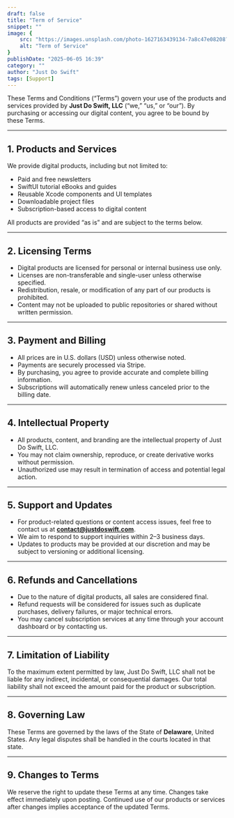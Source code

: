 ```yaml
---
draft: false
title: "Term of Service"
snippet: ""
image: {
    src: "https://images.unsplash.com/photo-1627163439134-7a8c47e08208?&fit=crop&w=430&h=240",
    alt: "Term of Service"
}
publishDate: "2025-06-05 16:39"
category: ""
author: "Just Do Swift"
tags: [Support]
---
```


These Terms and Conditions (“Terms”) govern your use of the products and services provided by **Just Do Swift, LLC** (“we,” “us,” or “our”). By purchasing or accessing our digital content, you agree to be bound by these Terms.

---

## 1. Products and Services

We provide digital products, including but not limited to:

- Paid and free newsletters  
- SwiftUI tutorial eBooks and guides  
- Reusable Xcode components and UI templates  
- Downloadable project files  
- Subscription-based access to digital content  

All products are provided “as is” and are subject to the terms below.

---

## 2. Licensing Terms

- Digital products are licensed for personal or internal business use only.  
- Licenses are non-transferable and single-user unless otherwise specified.  
- Redistribution, resale, or modification of any part of our products is prohibited.  
- Content may not be uploaded to public repositories or shared without written permission.  

---

## 3. Payment and Billing

- All prices are in U.S. dollars (USD) unless otherwise noted.  
- Payments are securely processed via Stripe.  
- By purchasing, you agree to provide accurate and complete billing information.  
- Subscriptions will automatically renew unless canceled prior to the billing date.  

---

## 4. Intellectual Property

- All products, content, and branding are the intellectual property of Just Do Swift, LLC.  
- You may not claim ownership, reproduce, or create derivative works without permission.  
- Unauthorized use may result in termination of access and potential legal action.  

---

## 5. Support and Updates

- For product-related questions or content access issues, feel free to contact us at **contact@justdoswift.com**.
- We aim to respond to support inquiries within 2–3 business days.  
- Updates to products may be provided at our discretion and may be subject to versioning or additional licensing.  

---

## 6. Refunds and Cancellations

- Due to the nature of digital products, all sales are considered final.  
- Refund requests will be considered for issues such as duplicate purchases, delivery failures, or major technical errors. 
- You may cancel subscription services at any time through your account dashboard or by contacting us.

---

## 7. Limitation of Liability

To the maximum extent permitted by law, Just Do Swift, LLC shall not be liable for any indirect, incidental, or consequential damages. Our total liability shall not exceed the amount paid for the product or subscription.

---

## 8. Governing Law

These Terms are governed by the laws of the State of **Delaware**, United States. Any legal disputes shall be handled in the courts located in that state.

---

## 9. Changes to Terms

We reserve the right to update these Terms at any time. Changes take effect immediately upon posting. Continued use of our products or services after changes implies acceptance of the updated Terms.

